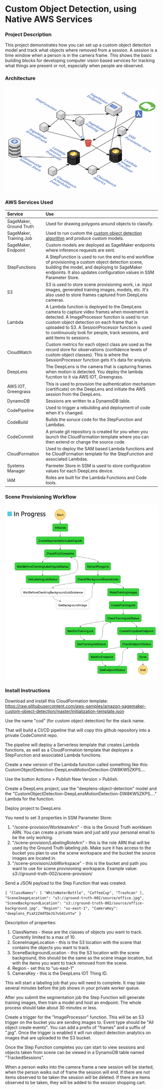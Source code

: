 # Custom Object Detection, using Native AWS Services

### Project Description

This project demonstrates how you can set up a custom object detection model and track what objects where removed from a session. A session is a time window when a person is in the camera frame. This shows the basic building blocks for developing computer vision based services for tracking what things are present or not, especially when people are observed.

### Architecture
![Architecture](./documentation/CustomObjectDetectionArchitecture.png)

### AWS Services Used

| Service        | Use           |
|:-------------|:-------------|
| SageMaker, Ground Truth      | Used for drawing polygons around objects to classify. |
| SageMaker, Training Job      | Used to run custom the [custom object detection algorithm](https://docs.aws.amazon.com/sagemaker/latest/dg/object-detection.html) and produce custom models.      | 
| SageMaker, Endpoint | Custom models are deployed as SageMaker endpoints where inference requests are sent.  | 
| StepFunctions | A StepFunction is used to run the end to end workflow of provisioning a custom object detection scene, building the model, and deploying to SageMaker endpoints. It also updates configuration values in SSM Parameter Store. |
| S3 | S3 is used to store scene provisioning work, i.e. input images, generated training images, models, etc. It's also used to store frames captured from DeepLens cameras. |
| Lambda | A Lambda function is deployed to the DeepLens camera to capture video frames when movement is detected. A ImageProcessor function is used to run custom object detection on each frame that is uploaded to S3. A SessionProcessor function is used to continuously look for people, track sessions, and add items to sessions.  |
| CloudWatch | Custom metrics for each object class are used as the record store for observations (confidence levels of custom object classes). This is where the SessionProcessor function gets it's data for analysis. |
| DeepLens | The DeepLens is the camera that is capturing frames when motion is detected. You deploy the lambda fucntion to it via AWS IOT, Greengrass. |
| AWS IOT, Greengrass | This is used to provision the authentication mechanism (certificate) on the DeepLens and initiate the AWS session from the DeepLens. |
| DynamoDB | Sessions are written to a DynamoDB table. |
| CodePipeline | Used to trigger a rebuilding and deployment of code when it's changed. |
| CodeBuild | Builds the soruce code for the StepFunction and Lambdas. |
| CodeCommit | A private git repository is created for you when you launch the CloudFormation template where you can then extend or change the source code. | 
| CloudFormation | Used to deploy the SAM based Lambda functions and he CloudFormation template for the StepFunction and associated Lambdas. |
| Systems Manager | Parmeter Store in SSM is used to store configuration values for each DeepLens device.  |
| IAM | Roles are built for the Lambda Functions and Code tools. |

### Scene Provisioning Workflow
![BuildModel Step Function](./documentation/BuildModelStepFunction.png)

### Install Instructions

Download and install this CloudFormation template: https://raw.githubusercontent.com/aws-samples/amazon-sagemaker-custom-object-detection/master/initialization-template.json

Use the name "cod" (for custom object detection) for the stack name.

That will build a CI/CD pipeline that will copy this github repository into a private CodeCommit repo. 

The pipeline will deploy a Serverless template that creates Lambda functions, as well as a CloudFormation template that deployes a StepFunction and associated Lambda functions.

Create a new version of the Lambda function called something like this:
CustomObjectDetection-DeepLensMotionDetection-DW8KW5ZKPS....

Use the button Actions > Publish New Version > Publish.

Create a DeepLens project, use the "deeplens-object-detection" model and the "CustomObjectDetection-DeepLensMotionDetection-DW8KW5ZKPS...." Lambda for the function.

Deploy project to DeepLens

You need to set 3 properties in SSM Parameter Store:
1. "/scene-provision/WorkteamArn" - this is the Ground Truth workteam ARN. You can create a private team and just add your personal email to be the only working.
2. "/scene-provision/LabelingRoleArn" - this is the role ARN that will be used by the Ground Truth labeling job. Make sure it has access to the bucket you plan to use the scene workspace and the bucket the source images are located in.
3. "/scene-provision/JobWorkspace" - this is the bucket and path you want to use for scene provisioning workspace. Example value: s3://ground-truth-002/scene-provision/

Send a JSON payload to the Step Function that was created:

`
{
  "ClassNames": [ "WhiteWaterBottle", "CoffeeCup", "Trashcan" ],
  "SceneImageLocation": "s3://ground-truth-002/source/office.jpg",
  "SceneBackgroundLocation": "s3://ground-truth-002/source/office-background.jpg",
  "Region": "us-east-1",
  "CameraKey": "deeplens_PiaX2Z4dTQeJG7vG41vVtw"
}
`

Description of properties:
1. ClassNames - these are the classes of objects you want to track. Currently limited to a max of 10.
2. SceneImageLocation - this is the S3 location with the scene that contains the objects you want to track.
3. SceneBackgroundLocation - this the S3 location with the scene background, this should be the same as the scene image location, but with the items you want to track removed from the scene.
4. Region - set this to "us-east-1"
5. CameraKey - this is the DeepLens IOT Thing ID.

This will start a labeling job that you will need to complete. It may take several minutes before the job shows in your private worker queue.

After you submit the segmentation job the Step Function will generate training images, then train a model and host an endpoint. The whole process should take about 30 minutes or less.

Create a trigger for the "ImageProcessor" function. This will be an S3 trigger on the bucket you are sending images to. Event type should be "All object create events". You can add a prefix of "frames" and a suffix of ".jpg". Once the trigger is enabled it will run object detection analytics on images that are uploaded to the S3 bucket.

Once the Step Function completes you can start to view sessions and objects taken from scene can be viewed in a DynamoDB table named "TrackedSessions".

When a person walks into the camera frame a new session will be started, when the person walks out of frame the session will end. If there are not items observed to be taken the session will be deleted. If there are items observed to be taken, they will be added to the session shopping cart.
